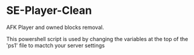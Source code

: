 SE-Player-Clean
===============

AFK Player and owned blocks removal.

This powershell script is used by changing the variables at the top of the 'ps1' file to mactch your server settings
